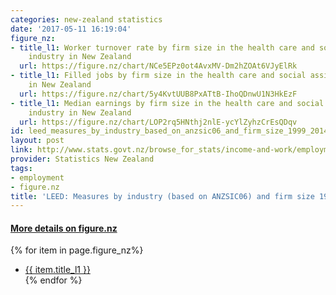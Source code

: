```yaml
---
categories: new-zealand statistics
date: '2017-05-11 16:19:04'
figure_nz:
- title_l1: Worker turnover rate by firm size in the health care and social assistance
    industry in New Zealand
  url: https://figure.nz/chart/NCe5EPz0ot4AvxMV-Dm2hZOAt6VJyElRk
- title_l1: Filled jobs by firm size in the health care and social assistance industry
    in New Zealand
  url: https://figure.nz/chart/5y4KvtUUB8PxATtB-IhoQDnwU1N3HkEzF
- title_l1: Median earnings by firm size in the health care and social assistance
    industry in New Zealand
  url: https://figure.nz/chart/LOP2rq5HNthj2nlE-ycYlZyhzCrEsQDqv
id: leed_measures_by_industry_based_on_anzsic06_and_firm_size_1999_2014
layout: post
link: http://www.stats.govt.nz/browse_for_stats/income-and-work/employment_and_unemployment/leed-annual-technical-notes.aspx
provider: Statistics New Zealand
tags:
- employment
- figure.nz
title: 'LEED: Measures by industry (based on ANZSIC06) and firm size 1999 2014'
---
```


<h4><u> More details on figure.nz</u></h4>
{% for item in page.figure_nz%}
<ul class="post-list">
    <li><a href="{{ item.url }}">{{ item.title_l1 }}</a></li>
{% endfor %}
</ul>